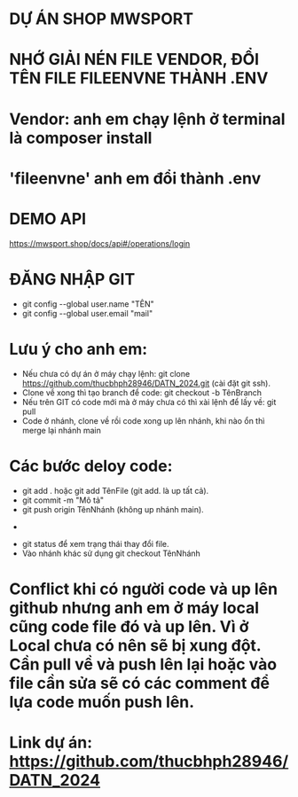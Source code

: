 # DỰ ÁN SHOP MWSPORT
# NHỚ GIẢI NÉN FILE VENDOR, ĐỔI TÊN FILE FILEENVNE THÀNH .ENV 
# Vendor: anh em chạy lệnh ở terminal là composer install
# 'fileenvne' anh em đổi thành .env
# DEMO API
https://mwsport.shop/docs/api#/operations/login
# ĐĂNG NHẬP GIT
- git config --global user.name "TÊN"
- git config --global user.email "mail"

# Lưu ý cho anh em:
- Nếu chưa có dự án ở máy chạy lệnh: git clone https://github.com/thucbhph28946/DATN_2024.git (cài đặt git ssh).
- Clone về xong thì tạo branch để code: git checkout -b TênBranch
- Nếu trên GIT có code mới mà ở máy chưa có thì xài lệnh để lấy về: git pull
- Code ở nhánh, clone về rồi code xong up lên nhánh, khi nào ổn thì merge lại nhánh main

# Các bước deloy code:
 + git add . hoặc git add TênFile  (git add. là up tất cả).
 + git commit -m "Mô tả"
 + git push origin TênNhánh  (không up nhánh main).
- 
 + git status để xem trạng thái thay đổi file.
 + Vào nhánh khác sử dụng git checkout TênNhánh

# Conflict khi có người code và up lên github nhưng anh em ở máy local cũng code file đó và up lên. Vì ở Local chưa có nên sẽ bị xung đột. Cần pull về và push lên lại hoặc vào file cần sửa sẽ có các comment để lựa code muốn push lên.

# Link dự án: https://github.com/thucbhph28946/DATN_2024
